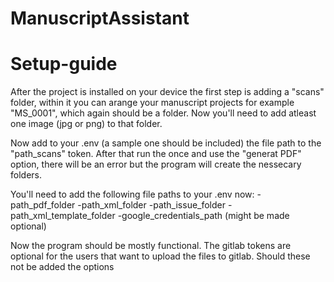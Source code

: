 # ManuscriptAssistant

# Setup-guide
After the project is installed on your device the first step is adding a "scans" folder, within it you can arange your manuscript projects for example "MS_0001", which again should be a folder.
Now you'll need to add atleast one image (jpg or png) to that folder.

Now add to your .env (a sample one should be included) the file path to the "path_scans" token.
After that run the once and use the "generat PDF" option, there will be an error but the program will create the nessecary folders.

You'll need to add the following file paths to your .env now:
-path_pdf_folder
-path_xml_folder
-path_issue_folder
-path_xml_template_folder
-google_credentials_path (might be made optional)

Now the program should be mostly functional. The gitlab tokens are optional for the users that want to upload the files to gitlab. Should these not be added the options 

